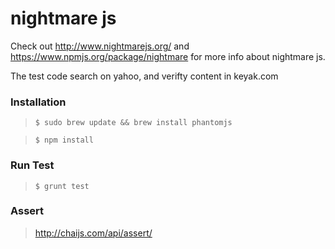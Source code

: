 nightmare js
===================

Check out http://www.nightmarejs.org/ and https://www.npmjs.org/package/nightmare for more info about nightmare js.

The test code search on yahoo, and verifty content in keyak.com

### Installation

> `$ sudo brew update && brew install phantomjs`

> `$ npm install`

### Run Test

> `$ grunt test`

### Assert

> http://chaijs.com/api/assert/

